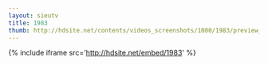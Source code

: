 ```yaml
---
layout: sieutv
title: 1983
thumb: http://hdsite.net/contents/videos_screenshots/1000/1983/preview_360p.mp4.jpg
---
```

{% include iframe src='http://hdsite.net/embed/1983' %}
 
